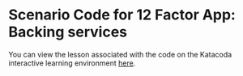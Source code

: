 # Scenario Code for 12 Factor App: Backing services

You can view the lesson associated with the code on the Katacoda interactive learning environment [here](https://www.katacoda.com/innosoft/scenarios/12factor-004).

